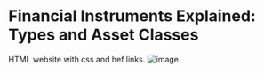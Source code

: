# Financial Instruments Explained: Types and Asset Classes

HTML website with css and hef links.
![image](https://github.com/user-attachments/assets/cf9544a2-46e8-4f45-b544-5993e6762e07)
